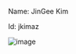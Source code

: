 Name: JinGee Kim

Id: jkimaz

![image](https://user-images.githubusercontent.com/53926377/64758250-af8acb00-d566-11e9-968c-8992cbcda0d1.png)
